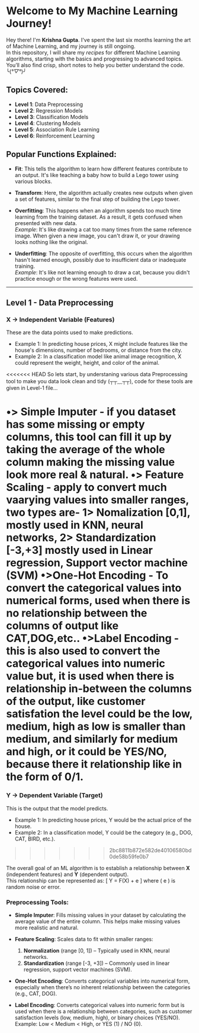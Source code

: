 # Welcome to My Machine Learning Journey!

Hey there! I'm **Krishna Gupta**. I've spent the last six months learning the art of Machine Learning, and my journey is still ongoing.  
In this repository, I will share my *recipes* for different Machine Learning algorithms, starting with the basics and progressing to advanced topics. You’ll also find crisp, short notes to help you better understand the code. ╰(*°▽°*)╯

## Topics Covered:

- **Level 1**: Data Preprocessing
- **Level 2**: Regression Models
- **Level 3**: Classification Models
- **Level 4**: Clustering Models
- **Level 5**: Association Rule Learning
- **Level 6**: Reinforcement Learning

## Popular Functions Explained:

- **Fit**: This tells the algorithm to learn how different features contribute to an output. It's like teaching a baby how to build a Lego tower using various blocks.
  
- **Transform**: Here, the algorithm actually creates new outputs when given a set of features, similar to the final step of building the Lego tower.

- **Overfitting**: This happens when an algorithm spends too much time learning from the training dataset. As a result, it gets confused when presented with new data.  
    *Example*: It's like drawing a cat too many times from the same reference image. When given a new image, you can't draw it, or your drawing looks nothing like the original.

- **Underfitting**: The opposite of overfitting, this occurs when the algorithm hasn't learned enough, possibly due to insufficient data or inadequate training.  
    *Example*: It's like not learning enough to draw a cat, because you didn't practice enough or the wrong features were used.

---

## Level 1 - Data Preprocessing

### X → Independent Variable (Features)
These are the data points used to make predictions.
- Example 1: In predicting house prices, X might include features like the house's dimensions, number of bedrooms, or distance from the city.
- Example 2: In a classification model like animal image recognition, X could represent the weight, height, and color of the animal.

<<<<<<< HEAD
So lets start, by understaning various data Preprocessing tool to make you data look clean and tidy (┬┬﹏┬┬), code for these tools are given in Level-1 file...

•> Simple Imputer - if you dataset has some missing or empty columns, this tool can fill it up by taking the average of the whole column making the missing 
                    value look more real & natural.
•> Feature Scaling - apply to convert much vaarying values into smaller ranges, two types are-
                1> Nomalization [0,1], mostly used in KNN, neural networks,
                2> Standardization [-3,+3] mostly used in Linear regression, Support vector machine (SVM)
•>One-Hot Encoding - To convert the categorical values into numerical forms,
                    used when there is no relationship between the columns of output like CAT,DOG,etc..
•>Label Encoding - this is also used to convert the categorical values into numeric value but,
                    it is used when there is relationship in-between the columns of the output, 
                    like customer satisfation the level could be the low, medium, high as low is smaller than medium, and similarly for medium and high,
                    or it could be YES/NO, because there it relationship like in the form of 0/1.
=======
### Y → Dependent Variable (Target)
This is the output that the model predicts.
- Example 1: In predicting house prices, Y would be the actual price of the house.
- Example 2: In a classification model, Y could be the category (e.g., DOG, CAT, BIRD, etc.).
>>>>>>> 2bc8811b872e582de40106580bd0de58b59fe0b7

The overall goal of an ML algorithm is to establish a relationship between **X** (independent features) and **Y** (dependent output).  
This relationship can be represented as:
\[ Y = F(X) + e \]
where \( e \) is random noise or error.

### Preprocessing Tools:

- **Simple Imputer**: Fills missing values in your dataset by calculating the average value of the entire column. This helps make missing values more realistic and natural.

- **Feature Scaling**: Scales data to fit within smaller ranges:
  1. **Normalization** (range [0, 1]) – Typically used in KNN, neural networks.
  2. **Standardization** (range [-3, +3]) – Commonly used in linear regression, support vector machines (SVM).

- **One-Hot Encoding**: Converts categorical variables into numerical form, especially when there’s no inherent relationship between the categories (e.g., CAT, DOG).

- **Label Encoding**: Converts categorical values into numeric form but is used when there is a relationship between categories, such as customer satisfaction levels (low, medium, high), or binary choices (YES/NO).  
  Example: Low < Medium < High, or YES (1) / NO (0).
